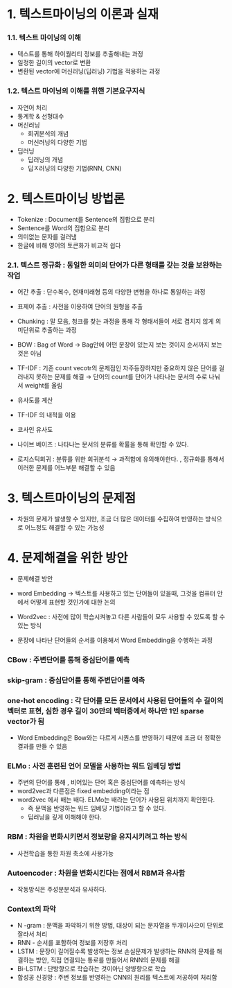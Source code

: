 # 1. 텍스트마이닝의 이론과 실재

### 1.1. 텍스트 마이닝의 이해

- 텍스트를 통해 하이퀄리티 정보를 추출해내는 과정
- 일정한 길이의 vector로 변환
- 변환된 vector에 머신러닝(딥러닝) 기법을 적용하는 과정

### 1.2. 텍스트 마이닝의 이해를 위핸 기본요구지식

- 자연어 처리
- 통계학 & 선형대수
- 머신러닝
    - 회귀분석의 개념
    - 머신러닝의 다양한 기법
- 딥러닝
    - 딥러닝의 개념
    - 딥ㅈ러닝의 다양한 기법(RNN, CNN)

# 2. 텍스트마이닝 방법론

- Tokenize : Document를 Sentence의 집합으로 분리
- Sentence를 Word의 집합으로 분리
- 의미없는 문자를 걸러냄
- 한글에 비해 영어의 토큰화가 비교적 쉽다

### 2.1. 텍스트 정규화 : 동일한 의미의 단어가 다른 형태를 갖는 것을 보완하는 작업

- 어간 추출 : 단수복수, 현재미래형 등의 다양한 변형을 하나로 통일하는 과정
- 표제어 추출 : 사전을 이용하여 단어의 원형을 추출

- Chunking : 말 모음, 청크를 찾는 과정을 통해 각 형태서들이 서로 겹치지 않게 의미단위로 추출하는 과정

- BOW : Bag of Word → Bag안에 어떤 문장이 있는지 보는 것이지 순서까지 보는 것은 아님

- TF-IDF : 기존 count vecotr의 문제점인 자주등장하지만 중요하지 않은 단어를 걸러내지 못하는 문제를 해결 → 단어의 count를 단어가 나타나는 문서의 수로 나눠서 weight를 올림

- 유사도를 계산

- TF-IDF 의 내적을 이용

- 코사인 유사도

- 나이브 베이즈 : 나타나는 문서의 분류를 확률을 통해 확인할 수 있다.

- 로지스틱회귀 : 분류를 위한 회귀분석 → 과적합에 유의해야한다. , 정규화를 통해서 이러한 문제를 어느부분 해결할 수 있음

# 3. 텍스트마이닝의 문제점

- 차원의 문제가 발생할 수 있지만, 조금 더 많은 데이터를 수집하여 반영하는 방식으로 어느정도 해결할 수 있는 가능성

# 4. 문제해결을 위한 방안

- 문제해결 방안

- word Embedding → 텍스트를 사용하고 있는 단어들이 있을때, 그것을 컴퓨터 안에서 어떻게 표현할 것인가에 대한 논의

- Word2vec : 사전에 많이 학습시켜놓고 다른 사람들이 모두 사용할 수 있도록 할 수 있는 방식

- 문장에 나타난 단어들의 순서를 이용해서 Word Embedding을 수행하는 과정

### CBow : 주변단어를 통해 중심단어를 예측

### skip-gram : 중심단어를 통해 주변단어를 예측

### one-hot encoding : 각 단어를 모든 문서에서 사용된 단어들의 수 길이의 벡터로 표현, 심한 경우 길이 30만의 벡터중에서 하나만 1인 sparse vector가 됨

- Word Embedding은 Bow와는 다르게 시퀀스를 반영하기 때문에 조금 더 정확한 결과를 만들 수 있음

### ELMo : 사전 훈련된 언어 모델을 사용하는 워드 임베딩 방법

- 주변의 단어를 통해 , 비어있는 단어 혹은 중심단어를 예측하는 방식
- word2vec과 다른점은 fixed embedding이라는 점
- word2vec 에서 배는 배다. ELMo는 배라는 단어가 사용된 위치까지 확인한다.
    - 즉 문맥을 반영하는 워드 임베딩 기법이라고 할 수 있다.
    - 딥러닝을 깊게 이해해야 한다.

### RBM : 차원을 변화시키면서 정보량을 유지시키려고 하는 방식

- 사전학습을 통한 차원 축소에 사용가능

### Autoencoder : 차원을 변화시킨다는 점에서 RBM과 유사함

- 작동방식은 주성분분석과 유사하다.

### Context의 파악

- N -gram : 문맥을 파악하기 위한 방법, 대상이 되는 문자열을 두개이사으이 단위로 잘라서 처리
- RNN - 순서를 포함하여 정보를 저장후 처리
- LSTM : 문장이 길어질수록 발생하는 정보 손실문제가 발생하는 RNN의 문제를 해결하는 방안, 직접 연결되는 통로를 만들어서 RNN의 문제를 해결
- Bi-LSTM : 단방향으로 학습하는 것이아닌 양뱡향으로 학습
- 합성공 신경망 : 주변 정보를 반영하는 CNN의 원리를 텍스트에 저공하여 처리함
